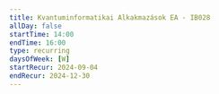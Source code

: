 ```yaml
---
title: Kvantuminformatikai Alkakmazások EA - IB028
allDay: false
startTime: 14:00
endTime: 16:00
type: recurring
daysOfWeek: [W]
startRecur: 2024-09-04
endRecur: 2024-12-30
---
```

